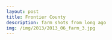 ```yaml
---
layout: post
title: Frontier County
description: farm shots from long ago
img: /img/2013/2013_06_farm_3.jpg
---
```



<div class="img_row">
	<img class="col three" src="{{ site.baseurl }}/img/2013_06_farm_1.jpg" alt="" title="example image"/>
</div>
<!-- <div class="col three caption">
	This image can also have a caption. It's like magic. 
</div> -->

<div class="img_row">
	<img class="col three" src="{{ site.baseurl }}/img/2013_06_farm_2.jpg" alt="" title="example image"/>
</div>
<!-- <div class="col three caption">
	This image can also have a caption. It's like magic. 
</div> -->

<div class="img_row">
	<img class="col three" src="{{ site.baseurl }}/img/2013_06_farm_3.jpg" alt="" title="example image"/>
</div>
<!-- <div class="col three caption">
	This image can also have a caption. It's like magic. 
</div> -->

<div class="img_row">
	<img class="col three" src="{{ site.baseurl }}/img/2013_06_farm_4.jpg" alt="" title="example image"/>
</div>
<!-- <div class="col three caption">
	This image can also have a caption. It's like magic. 
</div> -->

<div class="img_row">
	<img class="col three" src="{{ site.baseurl }}/img/2013_06_farm_5.jpg" alt="" title="example image"/>
</div>
<!-- <div class="col three caption">
	This image can also have a caption. It's like magic. 
</div> -->
